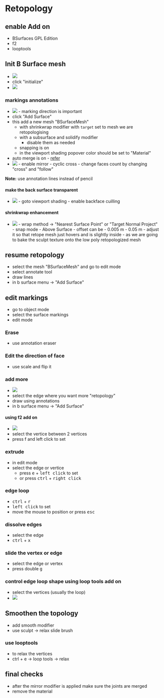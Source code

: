 # **Retopology**

## enable Add on

- BSurfaces GPL Edition
- f2
- looptools

## Init B Surface mesh

- <img src="./images/init-bsurface.png" />
- click "initialize"
- <img src="./images/after-ijit-bsurf.png" />

### markings annotations

- <img src="./images/mark-anotations-directions.png" />
    - marking direction is important
- click "Add Surface"
- this add a new mesh "BSurfaceMesh"
  - with shrinkwrap modifier with `target` set to mesh we are retopologising
  - with a subsurface and solidify modifier
    - disable them as needed
  - snapping is on
  - in the viewport shading popover color should be set to "Material"
- auto merge is on - [refer](../basics/blender-basics-notes.md#auto-merge-vertices-or-edges)
- <img src="./images/surfaces-settings-1.png" />
    - enable mirror
    - cyclic cross
    - change faces count by changing "cross" and "follow"

**Note:** use annotation lines instead of pencil

#### make the back surface transparent

- <img src="./images/transparent-backside.png" />
    - goto viewport shading
    - enable backface cuilling

#### shrinkwrap enhancement

- <img src="./images/shrinkwrap-optimization-settings.png" />
    - wrap method -> "Nearest Surface Point" or "Target Normal Project"
    - snap mode - Above Surface
    - offset can be - 0.005 m - 0.05 m
      - adjust it so that retope mesh just hovers and is slightly inside
      - as we are going to bake the sculpt texture onto the low poly retopologized mesh

## resume retopology

- select the mesh "BSurfaceMesh" and go to edit mode
- select annotate tool
- draw lines
- in b surface menu -> "Add Surface"

## edit markings

- go to object mode
- select the surface markings
- edit mode

### Erase

- use annotation eraser

### Edit the direction of face

- use scale and flip it

### add more

- <img src="./images/add-more-existing-topo.gif" />
- select the edge where you want more "retopology"
- draw using annotations
- in b surface menu -> "Add Surface"

#### using f2 add on

- <img src="./images/f2-add-on-usage.gif" />
- select the vertice between 2 vertices
- press f and left click to set

### extrude

- in edit mode
- select the edge or vertice
  - press <kbd>e</kbd> + <kbd>left click</kbd> to set
  - or press <kbd>ctrl</kbd> + <kbd>right click</kbd>

### edge loop

- <kbd>ctrl</kbd> + <kbd>r</kbd>
- <kbd>left click</kbd> to set
- move the mouse to position or press <kbd>esc</kbd>

### dissolve edges

- select the edge
- <kbd>ctrl</kbd> + <kbd>x</kbd>

### slide the vertex or edge

- select the edge or vertex
- press double <kbd>g</kbd>

### control edge loop shape using loop tools add on

- select the vertices (usually the loop)
- <img src="./images/loop-tools-usage.gif" />

## Smoothen the topology

- add smooth modifier
- use sculpt -> relax slide brush

### use looptools

- to relax the vertices
- ctrl + e -> loop tools -> relax

## final checks

- after the mirror modifier is applied make sure the joints are merged
- remove the material
